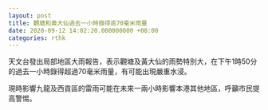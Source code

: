 ```yaml
---
layout: post
title: 觀塘和黃大仙過去一小時錄得逾70毫米雨量
date: 2020-09-12 14:02:20.000000000 +08:00
categories: rthk
---
```


天文台發出局部地區大雨報告，表示觀塘及黃大仙的雨勢特別大，在下午1時50分的過去一小時錄得超過70毫米雨量，有可能出現嚴重水浸。

現時影響九龍及西貢區的雷雨可能在未來一兩小時影響本港其他地區，呼籲市民提高警惕。
